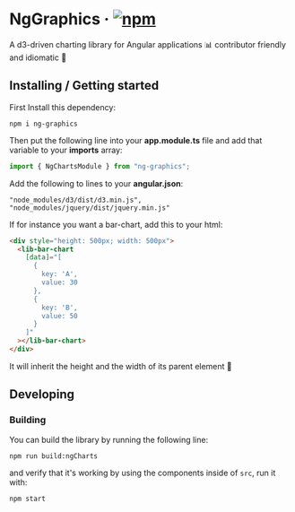 # NgGraphics &middot; [![npm](https://img.shields.io/npm/dw/ng-graphics?style=flat-square)](https://www.npmjs.com/package/ng-graphics)

A d3-driven charting library for Angular applications 📊
contributor friendly and idiomatic 🤗

## Installing / Getting started

First Install this dependency:

```shell
npm i ng-graphics
```

Then put the following line into your **app.module.ts** file and add that variable to your **imports** array:

```typescript
import { NgChartsModule } from "ng-graphics";
```

Add the following to lines to your **angular.json**:

```text
"node_modules/d3/dist/d3.min.js",
"node_modules/jquery/dist/jquery.min.js"
```

If for instance you want a bar-chart, add this to your html:

```html
<div style="height: 500px; width: 500px">
  <lib-bar-chart
    [data]="[
      {
        key: 'A',
        value: 30
      },
      {
        key: 'B',
        value: 50
      }
    ]"
  ></lib-bar-chart>
</div>
```

It will inherit the height and the width of its parent element 🌳

## Developing

### Building

You can build the library by running the following line:

```shell
npm run build:ngCharts
```

and verify that it's working by using the components inside of `src`, run it with:

```shell
npm start
```
